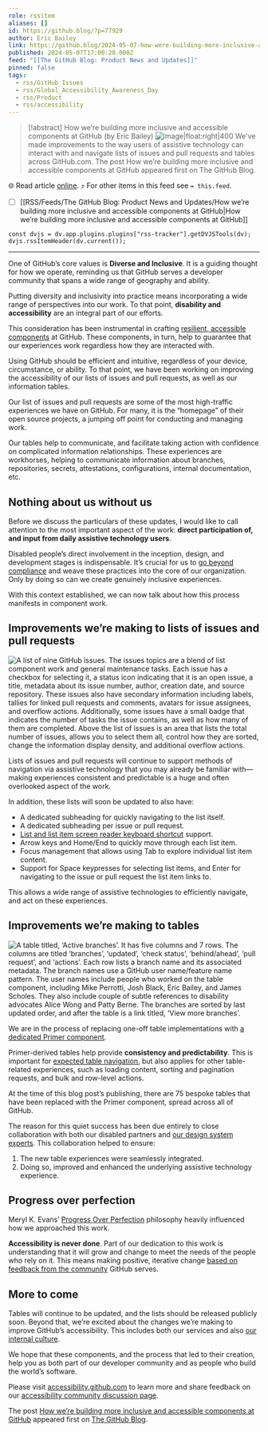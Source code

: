 ```yaml
---
role: rssitem
aliases: []
id: https://github.blog/?p=77929
author: Eric Bailey
link: https://github.blog/2024-05-07-how-were-building-more-inclusive-and-accessible-components-at-github/
published: 2024-05-07T17:00:20.000Z
feed: "[[The GitHub Blog꞉ Product News and Updates]]"
pinned: false
tags:
  - rss/GitHub_Issues
  - rss/Global_Accessibility_Awareness_Day
  - rss/Product
  - rss/accessibility
---
```


> [!abstract] How we’re building more inclusive and accessible components at GitHub (by Eric Bailey)
> ![image|float:right|400](https://github.blog/wp-content/uploads/2024/05/example-listview.png?w=1024&resize=1024%2C543) We've made improvements to the way users of assistive technology can interact with and navigate lists of issues and pull requests and tables across GitHub.com. The post How we’re building more inclusive and accessible components at GitHub appeared first on The GitHub Blog.

🌐 Read article [online](https://github.blog/2024-05-07-how-were-building-more-inclusive-and-accessible-components-at-github/). ⤴ For other items in this feed see `= this.feed`.

- [ ] [[RSS/Feeds/The GitHub Blog꞉ Product News and Updates/How we’re building more inclusive and accessible components at GitHub|How we’re building more inclusive and accessible components at GitHub]]

~~~dataviewjs
const dvjs = dv.app.plugins.plugins["rss-tracker"].getDVJSTools(dv);
dvjs.rssItemHeader(dv.current());
~~~

- - -

One of GitHub’s core values is **Diverse and Inclusive**. It is a guiding thought for how we operate, reminding us that GitHub serves a developer community that spans a wide range of geography and ability.

Putting diversity and inclusivity into practice means incorporating a wide range of perspectives into our work. To that point, **disability and accessibility** are an integral part of our efforts.

This consideration has been instrumental in crafting [resilient, accessible components](https://primer.style/) at GitHub. These components, in turn, help to guarantee that our experiences work regardless how they are interacted with.

Using GitHub should be efficient and intuitive, regardless of your device, circumstance, or ability. To that point, we have been working on improving the accessibility of our lists of issues and pull requests, as well as our information tables.

Our list of issues and pull requests are some of the most high-traffic experiences we have on GitHub. For many, it is the “homepage” of their open source projects, a jumping off point for conducting and managing work.

Our tables help to communicate, and facilitate taking action with confidence on complicated information relationships. These experiences are workhorses, helping to communicate information about branches, repositories, secrets, attestations, configurations, internal documentation, etc.

## Nothing about us without us[](#nothing-about-us-without-us)

Before we discuss the particulars of these updates, I would like to call attention to the most important aspect of the work: **direct participation of, and input from daily assistive technology users**.

Disabled people’s direct involvement in the inception, design, and development stages is indispensable. It’s crucial for us to [go beyond compliance](https://adhoc.team/playbook-accessibility/) and weave these practices into the core of our organization. Only by doing so can we create genuinely inclusive experiences.

With this context established, we can now talk about how this process manifests in component work.

## Improvements we’re making to lists of issues and pull requests[](#improvements-were-making-to-lists-of-issues-and-pull-requests)

![A list of nine GitHub issues. The issues topics are a blend of list component work and general maintenance tasks. Each issue has a checkbox for selecting it, a status icon indicating that it is an open issue, a title, metadata about its issue number, author, creation date, and source repository. These issues also have secondary information including labels, tallies for linked pull requests and comments, avatars for issue assignees, and overflow actions. Additionally, some issues have a small badge that indicates the number of tasks the issue contains, as well as how many of them are completed. Above the list of issues is an area that lists the total number of issues, allows you to select them all, control how they are sorted, change the information display density, and additional overflow actions.](https://github.blog/wp-content/uploads/2024/05/example-listview.png?w=1024&resize=1024%2C543)

Lists of issues and pull requests will continue to support methods of navigation via assistive technology that you may already be familiar with—making experiences consistent and predictable is a huge and often overlooked aspect of the work.

In addition, these lists will soon be updated to also have:

- A dedicated subheading for quickly navigating to the list itself.
- A dedicated subheading per issue or pull request.
- [List and list item screen reader keyboard shortcut](https://www.nvaccess.org/files/nvda/documentation/userGuide.html#SingleLetterNavigation) support.
- Arrow keys and Home/End to quickly move through each list item.
- Focus management that allows using Tab to explore individual list item content.
- Support for Space keypresses for selecting list items, and Enter for navigating to the issue or pull request the list item links to.

This allows a wide range of assistive technologies to efficiently navigate, and act on these experiences.

## Improvements we’re making to tables[](#improvements-were-making-to-tables)

![A table titled, ‘Active branches’. It has five columns and 7 rows. The columns are titled ‘branches’, ‘updated’, ‘check status’, ‘behind/ahead’, ‘pull request’, and ‘actions’. Each row lists a branch name and its associated metadata. The branch names use a GitHub user name/feature name pattern. The user names include people who worked on the table component, including Mike Perrotti, Josh Black, Eric Bailey, and James Scholes. They also include couple of subtle references to disability advocates Alice Wong and Patty Berne. The branches are sorted by last updated order, and after the table is a link titled, ‘View more branches’.](https://github.blog/wp-content/uploads/2024/05/example-datatable.png?w=1024&resize=1024%2C431)

We are in the process of replacing one-off table implementations with [a dedicated Primer component](https://primer.style/components/data-table).

Primer-derived tables help provide **consistency and predictability**. This is important for [expected table navigation](https://www.freedomscientific.com/SurfsUp/Tables.htm), but also applies for other table-related experiences, such as loading content, sorting and pagination requests, and bulk and row-level actions.

At the time of this blog post’s publishing, there are 75 bespoke tables that have been replaced with the Primer component, spread across all of GitHub.

The reason for this quiet success has been due entirely to close collaboration with both our disabled partners and [our design system experts](https://primer.style/about). This collaboration helped to ensure:

1. The new table experiences were seamlessly integrated.
2. Doing so, improved and enhanced the underlying assistive technology experience.

## Progress over perfection[](#progress-over-perfection)

Meryl K. Evans’ [Progress Over Perfection](https://meryl.net/accessibility-progress-over-perfection/) philosophy heavily influenced how we approached this work.

**Accessibility is never done**. Part of our dedication to this work is understanding that it will grow and change to meet the needs of the people who rely on it. This means making positive, iterative change [based on feedback from the community](https://github.com/orgs/community/discussions/categories/accessibility) GitHub serves.

## More to come[](#more-to-come)

Tables will continue to be updated, and the lists should be released publicly soon. Beyond that, we’re excited about the changes we’re making to improve GitHub’s accessibility. This includes both our services and also [our internal culture](https://github.blog/2024-05-01-empowering-accessibility-githubs-journey-building-an-in-house-champions-program/).

We hope that these components, and the process that led to their creation, help you as both part of our developer community and as people who build the world’s software.

Please visit [accessibility.github.com](https://accessibility.github.com/) to learn more and share feedback on our [accessibility community discussion page](https://github.com/orgs/community/discussions/categories/accessibility).

The post [How we’re building more inclusive and accessible components at GitHub](https://github.blog/2024-05-07-how-were-building-more-inclusive-and-accessible-components-at-github/) appeared first on [The GitHub Blog](https://github.blog).